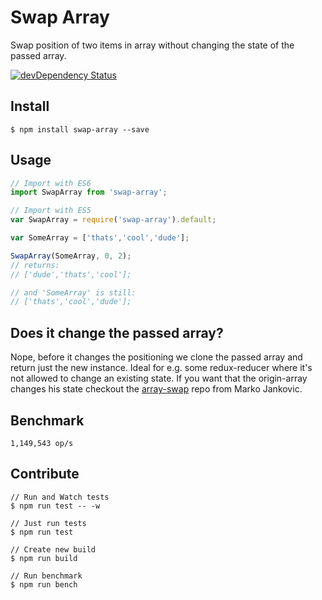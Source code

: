 # Swap Array
Swap position of two items in array without changing the state of the passed array.

[![devDependency Status](https://david-dm.org/michaelzoidl/swap-array/dev-status.svg)](https://david-dm.org/michaelzoidl/babel-root-import#info=devDependencies)

## Install
```
$ npm install swap-array --save
```

## Usage
```js
// Import with ES6
import SwapArray from 'swap-array';

// Import with ES5
var SwapArray = require('swap-array').default;

var SomeArray = ['thats','cool','dude'];

SwapArray(SomeArray, 0, 2);
// returns:
// ['dude','thats','cool'];

// and 'SomeArray' is still:
// ['thats','cool','dude'];
```

## Does it change the passed array?
Nope, before it changes the positioning we clone the passed array and return just the new instance. Ideal for e.g. some redux-reducer where it's not allowed to change an existing state. If you want that the origin-array changes his state checkout the [array-swap](https://github.com/Marko-Jankovic/array-swap) repo from Marko Jankovic.

## Benchmark
```
1,149,543 op/s
```

## Contribute
```
// Run and Watch tests
$ npm run test -- -w

// Just run tests
$ npm run test

// Create new build
$ npm run build

// Run benchmark
$ npm run bench
```

